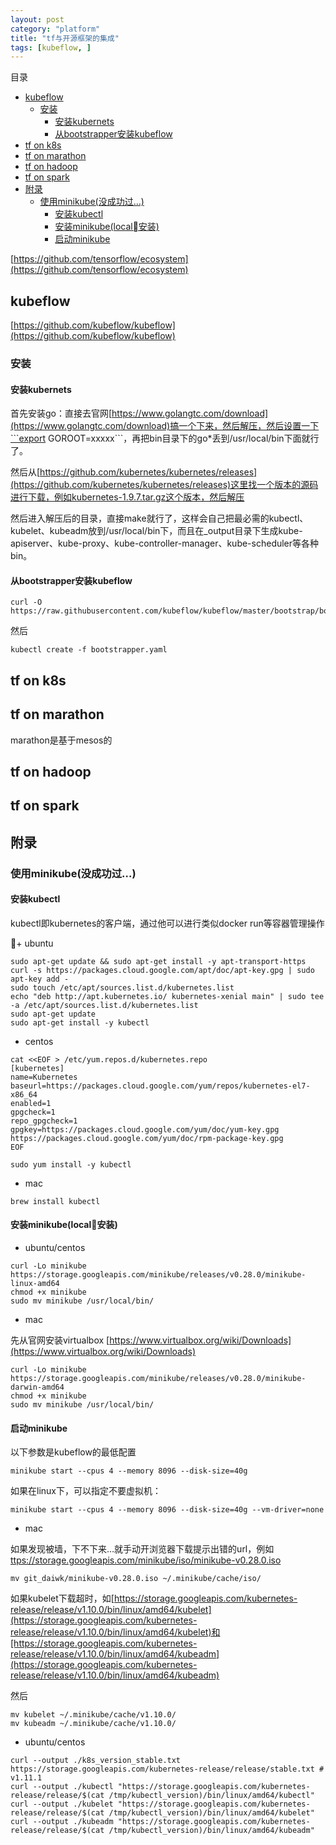 ```yaml
---
layout: post
category: "platform"
title: "tf与开源框架的集成"
tags: [kubeflow, ]
---
```


目录

<!-- TOC -->

- [kubeflow](#kubeflow)
  - [安装](#%E5%AE%89%E8%A3%85)
    - [安装kubernets](#%E5%AE%89%E8%A3%85kubernets)
    - [从bootstrapper安装kubeflow](#%E4%BB%8Ebootstrapper%E5%AE%89%E8%A3%85kubeflow)
- [tf on k8s](#tf-on-k8s)
- [tf on marathon](#tf-on-marathon)
- [tf on hadoop](#tf-on-hadoop)
- [tf on spark](#tf-on-spark)
- [附录](#%E9%99%84%E5%BD%95)
  - [使用minikube(没成功过…)](#%E4%BD%BF%E7%94%A8minikube%E6%B2%A1%E6%88%90%E5%8A%9F%E8%BF%87%E2%80%A6)
    - [安装kubectl](#%E5%AE%89%E8%A3%85kubectl)
    - [安装minikube(local安装)](#%E5%AE%89%E8%A3%85minikubelocal%08%E5%AE%89%E8%A3%85)
    - [启动minikube](#%E5%90%AF%E5%8A%A8minikube)

<!-- /TOC -->


[https://github.com/tensorflow/ecosystem](https://github.com/tensorflow/ecosystem)


## kubeflow

[https://github.com/kubeflow/kubeflow](https://github.com/kubeflow/kubeflow)

### 安装

#### 安装kubernets

首先安装go：直接去官网[https://www.golangtc.com/download](https://www.golangtc.com/download)搞一个下来，然后解压，然后设置一下```export GOROOT=xxxxx```，再把bin目录下的go*丢到/usr/local/bin下面就行了。

然后从[https://github.com/kubernetes/kubernetes/releases](https://github.com/kubernetes/kubernetes/releases)这里找一个版本的源码进行下载，例如kubernetes-1.9.7.tar.gz这个版本，然后解压

然后进入解压后的目录，直接make就行了，这样会自己把最必需的kubectl、kubelet、kubeadm放到/usr/local/bin下，而且在_output目录下生成kube-apiserver、kube-proxy、kube-controller-manager、kube-scheduler等各种bin。


#### 从bootstrapper安装kubeflow

```shell
curl -O https://raw.githubusercontent.com/kubeflow/kubeflow/master/bootstrap/bootstrapper.yaml
```

然后

```shell
kubectl create -f bootstrapper.yaml
```

## tf on k8s

## tf on marathon

marathon是基于mesos的

## tf on hadoop

## tf on spark


## 附录

### 使用minikube(没成功过…)

#### 安装kubectl

kubectl即kubernetes的客户端，通过他可以进行类似docker run等容器管理操作

+ ubuntu

```shell
sudo apt-get update && sudo apt-get install -y apt-transport-https
curl -s https://packages.cloud.google.com/apt/doc/apt-key.gpg | sudo apt-key add -
sudo touch /etc/apt/sources.list.d/kubernetes.list
echo "deb http://apt.kubernetes.io/ kubernetes-xenial main" | sudo tee -a /etc/apt/sources.list.d/kubernetes.list
sudo apt-get update
sudo apt-get install -y kubectl
```

+ centos

```shell
cat <<EOF > /etc/yum.repos.d/kubernetes.repo
[kubernetes]
name=Kubernetes
baseurl=https://packages.cloud.google.com/yum/repos/kubernetes-el7-x86_64
enabled=1
gpgcheck=1
repo_gpgcheck=1
gpgkey=https://packages.cloud.google.com/yum/doc/yum-key.gpg https://packages.cloud.google.com/yum/doc/rpm-package-key.gpg
EOF

sudo yum install -y kubectl
```

+ mac

```shell
brew install kubectl
```

#### 安装minikube(local安装)

+ ubuntu/centos

```shell
curl -Lo minikube https://storage.googleapis.com/minikube/releases/v0.28.0/minikube-linux-amd64
chmod +x minikube
sudo mv minikube /usr/local/bin/
```

+ mac

先从官网安装virtualbox [https://www.virtualbox.org/wiki/Downloads](https://www.virtualbox.org/wiki/Downloads)

```shell
curl -Lo minikube https://storage.googleapis.com/minikube/releases/v0.28.0/minikube-darwin-amd64
chmod +x minikube
sudo mv minikube /usr/local/bin/
```

#### 启动minikube

以下参数是kubeflow的最低配置

```shell
minikube start --cpus 4 --memory 8096 --disk-size=40g 
```

如果在linux下，可以指定不要虚拟机：

```shell
minikube start --cpus 4 --memory 8096 --disk-size=40g --vm-driver=none
```

+ mac

如果发现被墙，下不下来…就手动开浏览器下载提示出错的url，例如[ttps://storage.googleapis.com/minikube/iso/minikube-v0.28.0.iso](ttps://storage.googleapis.com/minikube/iso/minikube-v0.28.0.iso)

```
mv git_daiwk/minikube-v0.28.0.iso ~/.minikube/cache/iso/
```

如果kubelet下载超时，如[https://storage.googleapis.com/kubernetes-release/release/v1.10.0/bin/linux/amd64/kubelet](https://storage.googleapis.com/kubernetes-release/release/v1.10.0/bin/linux/amd64/kubelet)和[https://storage.googleapis.com/kubernetes-release/release/v1.10.0/bin/linux/amd64/kubeadm](https://storage.googleapis.com/kubernetes-release/release/v1.10.0/bin/linux/amd64/kubeadm)

然后

```shell
mv kubelet ~/.minikube/cache/v1.10.0/
mv kubeadm ~/.minikube/cache/v1.10.0/
```

+ ubuntu/centos

```shell 
curl --output ./k8s_version_stable.txt https://storage.googleapis.com/kubernetes-release/release/stable.txt # v1.11.1
curl --output ./kubectl "https://storage.googleapis.com/kubernetes-release/release/$(cat /tmp/kubectl_version)/bin/linux/amd64/kubectl"
curl --output ./kubelet "https://storage.googleapis.com/kubernetes-release/release/$(cat /tmp/kubectl_version)/bin/linux/amd64/kubelet"
curl --output ./kubeadm "https://storage.googleapis.com/kubernetes-release/release/$(cat /tmp/kubectl_version)/bin/linux/amd64/kubeadm"
```